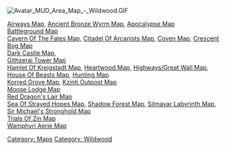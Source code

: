 ![](Avatar_MUD_Area_Map_-_Wildwood.GIF "Avatar_MUD_Area_Map_-_Wildwood.GIF")

[Airways Map](Airways_Map "wikilink"), [Ancient Bronze Wyrm
Map](Ancient_Bronze_Wyrm_Map "wikilink"), [Apocalypse
Map](Apocalypse_Map "wikilink")  
[Battleground Map](Battleground_Map "wikilink")  
[Cavern Of The Fates Map](Cavern_Of_The_Fates_Map "wikilink"), [Citadel
Of Arcanists Map](Citadel_Of_Arcanists_Map "wikilink"), [Coven
Map](Coven_Map "wikilink"), [Crescent Bog
Map](Crescent_Bog_Map "wikilink")  
[Dark Castle Map](Dark_Castle_Map "wikilink"),  
[Githzerai Tower Map](Githzerai_Tower_Map "wikilink")  
[Hamlet Of Kreigstadt Map](Hamlet_Of_Kreigstadt_Map "wikilink"),
[Heartwood Map](Heartwood_Map "wikilink"), [Highways/Great Wall
Map](Highways/Great_Wall_Map "wikilink"), [House Of Beasts
Map](House_Of_Beasts_Map "wikilink"), [Hunting
Map](Hunting_Map "wikilink")  
[Korred Grove Map](Korred_Grove_Map "wikilink"), [Kzinti Outpost
Map](Kzinti_Outpost_Map "wikilink")  
[Moose Lodge Map](Moose_Lodge_Map "wikilink")  
[Red Dragon's Lair Map](Red_Dragon's_Lair_Map "wikilink")  
[Sea Of Strayed Hopes Map](Sea_Of_Strayed_Hopes_Map "wikilink"), [Shadow
Forest Map](Shadow_Forest_Map "wikilink"), [Silmavar Labyrinth
Map](Silmavar_Labyrinth_Map "wikilink"), [Sir Michael's Stronghold
Map](Sir_Michael's_Stronghold_Map "wikilink")  
[Trials Of Zin Map](Trials_Of_Zin_Map "wikilink")  
[Wamphyri Aerie Map](Wamphyri_Aerie_Map "wikilink")  

[Category: Maps](Category:_Maps "wikilink") [Category:
Wildwood](Category:_Wildwood "wikilink")
